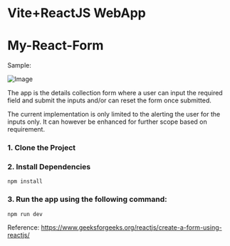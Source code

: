 # Vite+ReactJS WebApp

# My-React-Form

Sample: 

![Image](https://github.com/user-attachments/assets/2b917e12-fad5-46a6-89a9-30d9a02d398a)

The app is the details collection form where a user can input the required field and submit the inputs and/or can reset the form once submitted.

The current implementation is only limited to the alerting the user for the inputs only. It can however be enhanced for further scope based on requirement.

### 1. Clone the Project
### 2. Install Dependencies
```
npm install
```
### 3. Run the app using the following command:
```
npm run dev
```

Reference: https://www.geeksforgeeks.org/reactjs/create-a-form-using-reactjs/